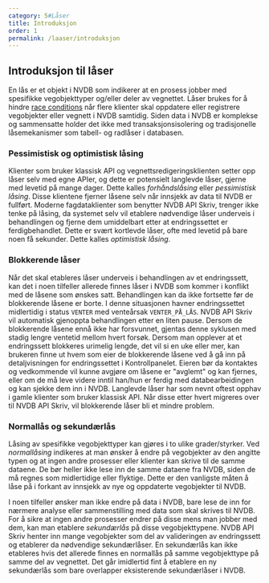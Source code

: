 ```yaml
---
category: 5#Låser
title: Introduksjon
order: 1
permalink: /laaser/introduksjon
---
```


## Introduksjon til låser

En lås er et objekt i NVDB som indikerer at en prosess jobber med spesifikke vegobjekttyper og/eller deler av vegnettet.
Låser brukes for å hindre [race conditions](https://en.wikipedia.org/wiki/Race_condition) når flere klienter skal oppdatere eller registrere vegobjekter eller vegnett i NVDB samtidig.
Siden data i NVDB er komplekse og sammensatte holder det ikke med transaksjonsisolering og tradisjonelle låsemekanismer som tabell- og radlåser i databasen.

### Pessimistisk og optimistisk låsing

Klienter som bruker klassisk API og vegnettsredigeringsklienten setter opp låser selv med egne APIer, og dette er potensielt langlevde låser, gjerne med levetid på mange dager.
Dette kalles _forhåndslåsing_ eller _pessimistisk låsing_. Disse klientene fjerner låsene selv når innsjekk av data til NVDB er fullført. Moderne fagdataklienter som benytter
NVDB API Skriv, trenger ikke tenke på låsing, da systemet selv vil etablere nødvendige låser underveis i behandlingen og fjerne dem umiddelbart etter at endringssettet er
ferdigbehandlet. Dette er svært kortlevde låser, ofte med levetid på bare noen få sekunder. Dette kalles _optimistisk låsing_.

### Blokkerende låser

Når det skal etableres låser underveis i behandlingen av et endringssett, kan det i noen tilfeller allerede finnes låser i NVDB som kommer i konflikt med de låsene som ønskes satt.
Behandlingen kan da ikke fortsette før de blokkerende låsene er borte. I denne situasjonen havner endringssettet midlertidig i status ```VENTER``` med venteårsak ```VENTER_PÅ_LÅS```.
NVDB API Skriv vil automatisk gjenoppta behandlingen etter en liten pause. Dersom de blokkerende låsene ennå ikke har forsvunnet, gjentas denne syklusen med stadig lengre ventetid
mellom hvert forsøk. Dersom man opplever at et endringssett blokkeres urimelig lengde, det vil si en uke eller mer, kan brukeren finne ut hvem som eier de blokkerende låsene ved å gå
inn på detaljvisningen for endringssettet i Kontrollpanelet. Eieren bør da kontaktes og vedkommende vil kunne avgjøre om låsene er "avglemt" og kan fjernes, eller om de må leve videre inntil han/hun er
ferdig med databearbeidingen og kan sjekke dem inn i NVDB. Langlevde låser har som nevnt oftest opphav i gamle klienter som bruker klassisk API. Når disse etter hvert migreres over
til NVDB API Skriv, vil blokkerende låser bli et mindre problem.

### Normallås og sekundærlås

Låsing av spesifikke vegobjekttyper kan gjøres i to ulike grader/styrker. Ved _normallåsing_ indikeres at man ønsker å endre på vegobjekter av
den angitte typen og at ingen andre prosesser eller klienter kan skrive til de samme dataene. De bør heller ikke lese inn de samme dataene fra NVDB,
siden de må regnes som midlertidige eller flyktige. Dette er den vanligste måten å låse på i forkant av innsjekk av nye og oppdaterte vegobjekter til NVDB.

I noen tilfeller ønsker man ikke endre på data i NVDB, bare lese de inn for nærmere analyse eller sammenstilling med data som skal skrives til NVDB.
For å sikre at ingen andre prosesser endrer på disse mens man jobber med dem, kan man etablere _sekundærlås_ på disse vegobjekttypene.
NVDB API Skriv henter inn mange vegobjekter som del av valideringen av endringssett og etablerer da nødvendige sekundærlåser. En sekundærlås
kan ikke etableres hvis det allerede finnes en normallås på samme vegobjekttype på samme del av vegnettet. Det går imidlertid fint å etablere en
ny sekundærlås som bare overlapper eksisterende sekundærlåser i NVDB. 